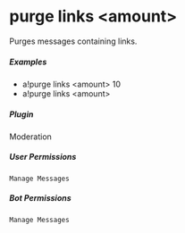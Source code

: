 # purge links &lt;amount&gt;

Purges messages containing links.
			

##### Examples

* a!purge links &lt;amount&gt; 10
* a!purge links &lt;amount&gt; 


##### Plugin
Moderation


##### User Permissions
`Manage Messages`


##### Bot Permissions
`Manage Messages`